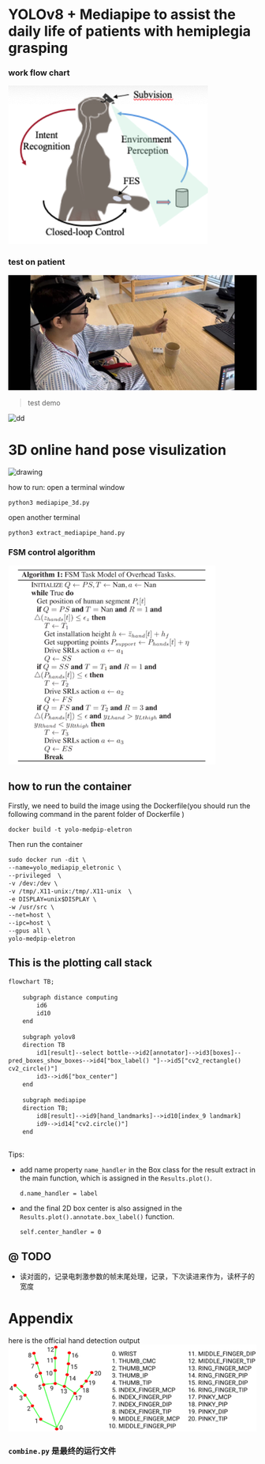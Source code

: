 # YOLOv8 + Mediapipe to assist the daily life of patients with hemiplegia grasping
### work flow chart
![flow](./docs/image2.png)

### test on patient
![patient](./docs/patient_test.jpeg)
> test demo

![dd](./docs/demo.gif)
# 3D online hand pose visulization 


![drawing](./docs/visualize.gif)

how to run: open a terminal window
```
python3 mediapipe_3d.py
```
open another terminal
```
python3 extract_mediapipe_hand.py
```

### FSM control algorithm
![fsm](./docs/image3.png)


## how to run the container
Firstly, we need to  build the image using the Dockerfile(you should run the following command in the parent folder of Dockerfile )
```
docker build -t yolo-medpip-eletron
```
Then run the container 
```
sudo docker run -dit \
--name=yolo_mediapip_eletronic \
--privileged  \
-v /dev:/dev \
-v /tmp/.X11-unix:/tmp/.X11-unix  \
-e DISPLAY=unix$DISPLAY \
-w /usr/src \
--net=host \
--ipc=host \
--gpus all \
yolo-medpip-eletron
```


## This is the plotting call stack
```mermaid
flowchart TB;

    subgraph distance computing
        id6
        id10
    end

    subgraph yolov8
    direction TB
        id1[result]--select bottle-->id2[annotator]-->id3[boxes]--pred_boxes_show_boxes-->id4["box_label() "]-->id5["cv2_rectangle() cv2_circle()"]
        id3-->id6["box_center"]
    end

    subgraph mediapipe
    direction TB;
        id8[result]-->id9[hand_landmarks]-->id10[index_9 landmark]
        id9-->id14["cv2.circle()"]
    end
    
```
Tips:
- add name property `name_handler` in the Box class for the result extract in the main function, which is assigned in the `Results.plot()`.
    ```
    d.name_handler = label
    ```
- and the final 2D box center is also assigned in the `Results.plot().annotate.box_label()` function.
    ```
    self.center_handler = 0
    ```




## @ TODO
- 读对面的，记录电刺激参数的帧末尾处理，记录，下次读进来作为，读杯子的宽度


# Appendix
here is the official hand detection output 
![alt text](docs\image.png)

### ```combine.py``` 是最终的运行文件
